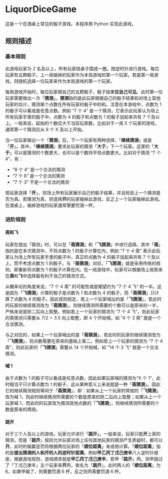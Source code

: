 # LiquorDiceGame
这是一个在酒桌上常见的骰子游戏。本程序用 Python 实现此游戏。

## 规则描述

### 基本规则

此游戏玩家为 2 名及以上，所有玩家绕桌子围成一圈。按逆时针进行游戏。每位玩家有五颗骰子。上一局输掉的玩家作为本局游戏的第一个玩家。若是第一局游戏，则随机选择一位玩家来作为本局游戏的第一个玩家。

每局游戏开始时，每位玩家掷自己的五颗骰子，骰子结果**仅自己可见**。此时第一位玩家需要做出一次「**猜测**」。**猜测**指的是此玩家根据自己的骰子结果和对场上其他玩家的估计，猜测某个点数在所有玩家的骰子中的和。注意在本游戏中，点数为 1 的骰子可以看成是任意点数。例如 “7 个 4” 是一个猜测，它表示此玩家认为场上所有玩家手里的骰子中，点数为 4 的骰子和点数为 1 的骰子加起来共有 7 个及以上。一般来说，起始的个数应大于当前玩家数。比如对于一局 5 个玩家的游戏，通常第一个猜测应从 6 个 X 及以上开始。

当一位玩家做出一个「**猜测**」后，下一个玩家有两种选择，「**继续猜测**」或是「**开**」。其中，「**继续猜测**」要求此玩家的猜测「**大于**」下一个玩家。这里的「**大于**」可以是猜测的个数更大，也可以是个数持平但点数更大。比如对于猜测 “7 个 4”，有：

- “8 个 4” 是一个合法的猜测
- “7 个 6” 是一个合法的猜测
- “7 个 3” 不是一个合法的猜测

若玩家选择「**开**」，则场上所有玩家展示自己的骰子结果，并且检验上一个猜测是否为真。若猜测为真，则选择**开**的玩家输掉此游戏，反之上一个玩家输掉此游戏。在酒桌上，输掉游戏的玩家通常需要罚酒一杯。

### 进阶规则

#### 斋和飞

玩家在提出「猜测」时，可以在「**斋猜测**」和「**飞猜测**」中进行选择。其中「**斋**」指的是在本次猜测中，不将点数为 1 的骰子计算在内，例如 “7 个 4 斋” 表示此玩家认为场上所有玩家手里的骰子中，真正的点数为 4 的骰子加起来共有 7 个及以上，而不考虑点数为 1 的骰子。与「**斋猜测**」对应，「**飞猜测**」就是采用传统的规则，即重新将点数为 1 的骰子计算在内。在一局游戏中，玩家可以根据场上局势来在**斋**和**飞**中选择最有利于自己的猜测方式。

从概率论的角度来说，“7 个 4 斋” 的可能性或是期望约为 “7 个 4 飞” 的一半。这是因为「**飞猜测**」计算的骰子是点数为 1 和点数为 4 的骰子，而「**斋猜测**」只计算了点数为 4 的骰子。因此规则规定，若上一个玩家喊出的是「**飞猜测**」，若此时的玩家的继续猜测改为「**斋猜测**」，则继续猜测所需要的个数可以是原来的一半，严格来说是除二后向上取整。例如若上一个玩家的猜测为 “7 个 4 飞”，则此玩家的斋猜测只需要从 $7/2=3.5$ 向上取整，即 4 个开始喊，如 "4 个 3 斋” 就是一个合法猜测。

与之对应的，如果上一个玩家喊出的是「**斋猜测**」，若此时的玩家的继续猜测改为「**飞猜测**」，则点数需要在原来的基础上乘二。例如若上一个玩家的猜测为 “7 个 4 斋”，则此玩家的「**飞猜测**」需要从 14 个开始喊，如 "14 个 3 飞” 就是一个合法猜测。

#### 喊 1

由于点数为 1 的骰子可以看成是任意点数，因此如果玩家喊的猜测为“X 个 1”，此时相当于只计算点数为 1 的骰子，这从某种意义上来说就是一种「**斋猜测**」。因此它的继续猜测规则等同于「**斋猜测**」，即：如果从上一个玩家的常规的「**飞猜测**」改为喊 1，则此时继续猜测所需要的个数是原来的除二后向上取整；如果从上一个玩家喊 1，而此时的玩家改为猜测其他点数的「**飞猜测**」，则继续猜测所需要的个数是原来的两倍。

#### 跳开

对于三个人及以上的游戏，玩家允许进行「**跳开**」。一般来说，玩家只能**开**上家的猜测，但是「**跳开**」规则允许玩家对场上任何其他玩家的猜测产生质疑时，都可以**开**。此时的输赢惩罚将根据两位玩家的「**顺位距离**」来成倍计算。「**顺位距离**」指的是**提出猜测的人和开的人的逆时针距离**。例如**甲乙丙丁戊己庚辛**八人逆时针就座，根据游戏规则，游戏顺序就是**甲乙丙丁戊己庚辛**。若甲「**跳开**」丙，则甲跳过了「丁戊己庚辛」五个玩家来**开**丙，故名为「**跳开**」。此时两人的「**顺位距离**」为 6，如果甲输了，则需要罚酒 6 杯，反之则丙需要罚酒 6 杯。

